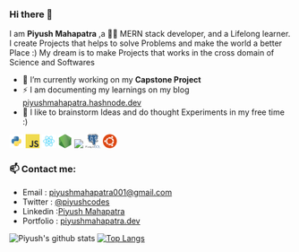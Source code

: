 ### Hi there 👋

<!--
**piyush-mahapatra-au6/piyush-mahapatra-au6** is a ✨ _special_ ✨ repository because its `README.md` (this file) appears on your GitHub profile.

Here are some ideas to get you started:

- 🔭 I’m currently working on ...
- 🌱 I’m currently learning ...
- 👯 I’m looking to collaborate on ...
- 🤔 I’m looking for help with ...
- 💬 Ask me about ...
- 📫 How to reach me: ...
- 😄 Pronouns: ...
- ⚡ Fun fact: ...
-->

I am **Piyush Mahapatra** ,a 👨‍💻 MERN stack developer, and a Lifelong learner. I create  Projects that helps to solve Problems and make the world a better Place :) My dream is to make Projects that works in the cross domain of Science and Softwares

- 🔭 I’m currently working on my **Capstone Project**
- ⚡ I am documenting my learnings on my blog [piyushmahapatra.hashnode.dev](https://piyushmahapatra.hashnode.dev/)
- 💬 I like to brainstorm Ideas and do thought Experiments in my free time :)

<code><img height='25' src="https://raw.githubusercontent.com/github/explore/80688e429a7d4ef2fca1e82350fe8e3517d3494d/topics/python/python.png"></img></code>
<code><img height="25" src="https://raw.githubusercontent.com/github/explore/80688e429a7d4ef2fca1e82350fe8e3517d3494d/topics/javascript/javascript.png"></code>
<code><img height="25" src="https://raw.githubusercontent.com/github/explore/80688e429a7d4ef2fca1e82350fe8e3517d3494d/topics/react/react.png"></code>
<code><img height='25' src="https://raw.githubusercontent.com/github/explore/80688e429a7d4ef2fca1e82350fe8e3517d3494d/topics/nodejs/nodejs.png"></img></code>
<code><img height='25' src="https://miro.medium.com/max/640/1*-ivYkzeuYJedPKdEdfnNlg.png"></img></code>
<code><img height='25' src="https://raw.githubusercontent.com/docker-library/docs/01c12653951b2fe592c1f93a13b4e289ada0e3a1/postgres/logo.png"></img></code>
<code><img height='25' src="https://raw.githubusercontent.com/github/explore/80688e429a7d4ef2fca1e82350fe8e3517d3494d/topics/ubuntu/ubuntu.png"></img></code>

### 📫 Contact me:

- Email : piyushmahapatra001@gmail.com
- Twitter : [@piyushcodes](https://twitter.com/piyushcodes)
- Linkedin :[Piyush Mahapatra](https://www.linkedin.com/in/piyush-mahapatra-b28221195/)
- Portfolio : [piyushmahapatra.dev](https://piyushmahapatra.dev)

![Piyush's github stats](https://github-readme-stats.vercel.app/api?username=piyush-mahapatra-au6&count_private=true&show_icons=true)
[![Top Langs](https://github-readme-stats.vercel.app/api/top-langs/?username=piyush-mahapatra-au6&layout=compact)](https://github.com/anuraghazra/github-readme-stats)




